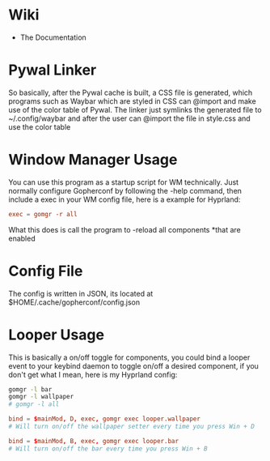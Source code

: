 
# Wiki
- The Documentation
# Pywal Linker
So basically, after the Pywal cache is built, a CSS file is generated, which programs such as Waybar which are styled in CSS can @import and make use of the color table of Pywal. The linker just symlinks the generated file to ~/.config/waybar and after the user can @import the file in style.css and use the color table
# Window Manager Usage
You can use this program as a startup script for WM technically. Just normally configure Gopherconf by following the -help command, then include a exec in your WM config file, here is a example for Hyprland:
```conf
exec = gomgr -r all
```
What this does is call the program to -reload all components *that are enabled
# Config File
The config is written in JSON, its located at $HOME/.cache/gopherconf/config.json
# Looper Usage
This is basically a on/off toggle for components, you could bind a looper event to your keybind daemon to toggle on/off a desired component, if you don't get what I mean, here is my Hyprland config:
```bash
gomgr -l bar
gomgr -l wallpaper
# gomgr -l all
```

```conf
bind = $mainMod, D, exec, gomgr exec looper.wallpaper
# Will turn on/off the wallpaper setter every time you press Win + D

bind = $mainMod, B, exec, gomgr exec looper.bar
# Will turn on/off the bar every time you press Win + B
```
